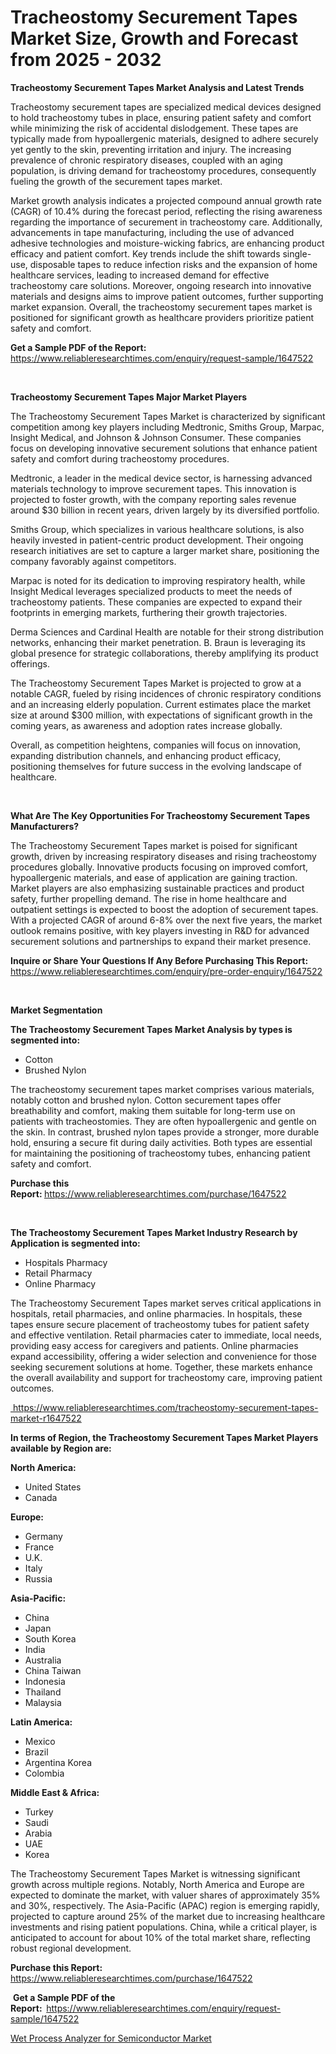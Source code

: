 <p><h1>Tracheostomy Securement Tapes Market Size, Growth and Forecast from 2025 - 2032</h1></p><p><strong>Tracheostomy Securement Tapes Market Analysis and Latest Trends</strong></p>
<p><p>Tracheostomy securement tapes are specialized medical devices designed to hold tracheostomy tubes in place, ensuring patient safety and comfort while minimizing the risk of accidental dislodgement. These tapes are typically made from hypoallergenic materials, designed to adhere securely yet gently to the skin, preventing irritation and injury. The increasing prevalence of chronic respiratory diseases, coupled with an aging population, is driving demand for tracheostomy procedures, consequently fueling the growth of the securement tapes market.</p><p>Market growth analysis indicates a projected compound annual growth rate (CAGR) of 10.4% during the forecast period, reflecting the rising awareness regarding the importance of securement in tracheostomy care. Additionally, advancements in tape manufacturing, including the use of advanced adhesive technologies and moisture-wicking fabrics, are enhancing product efficacy and patient comfort. Key trends include the shift towards single-use, disposable tapes to reduce infection risks and the expansion of home healthcare services, leading to increased demand for effective tracheostomy care solutions. Moreover, ongoing research into innovative materials and designs aims to improve patient outcomes, further supporting market expansion. Overall, the tracheostomy securement tapes market is positioned for significant growth as healthcare providers prioritize patient safety and comfort.</p></p>
<p><strong>Get a Sample PDF of the Report:&nbsp;</strong> <a href="https://www.reliableresearchtimes.com/enquiry/request-sample/1647522?utm_campaign=3028&utm_medium=2&utm_source=Github&utm_content=ia&utm_term=29032025&utm_id=tracheostomy-securement-tapes">https://www.reliableresearchtimes.com/enquiry/request-sample/1647522</a></p>
<p>&nbsp;</p>
<p><strong>Tracheostomy Securement Tapes Major Market Players</strong></p>
<p><p>The Tracheostomy Securement Tapes Market is characterized by significant competition among key players including Medtronic, Smiths Group, Marpac, Insight Medical, and Johnson & Johnson Consumer. These companies focus on developing innovative securement solutions that enhance patient safety and comfort during tracheostomy procedures.</p><p>Medtronic, a leader in the medical device sector, is harnessing advanced materials technology to improve securement tapes. This innovation is projected to foster growth, with the company reporting sales revenue around $30 billion in recent years, driven largely by its diversified portfolio.</p><p>Smiths Group, which specializes in various healthcare solutions, is also heavily invested in patient-centric product development. Their ongoing research initiatives are set to capture a larger market share, positioning the company favorably against competitors.</p><p>Marpac is noted for its dedication to improving respiratory health, while Insight Medical leverages specialized products to meet the needs of tracheostomy patients. These companies are expected to expand their footprints in emerging markets, furthering their growth trajectories.</p><p>Derma Sciences and Cardinal Health are notable for their strong distribution networks, enhancing their market penetration. B. Braun is leveraging its global presence for strategic collaborations, thereby amplifying its product offerings.</p><p>The Tracheostomy Securement Tapes Market is projected to grow at a notable CAGR, fueled by rising incidences of chronic respiratory conditions and an increasing elderly population. Current estimates place the market size at around $300 million, with expectations of significant growth in the coming years, as awareness and adoption rates increase globally.</p><p>Overall, as competition heightens, companies will focus on innovation, expanding distribution channels, and enhancing product efficacy, positioning themselves for future success in the evolving landscape of healthcare.</p></p>
<p>&nbsp;</p>
<p><strong>What Are The Key Opportunities For Tracheostomy Securement Tapes Manufacturers?</strong></p>
<p><p>The Tracheostomy Securement Tapes market is poised for significant growth, driven by increasing respiratory diseases and rising tracheostomy procedures globally. Innovative products focusing on improved comfort, hypoallergenic materials, and ease of application are gaining traction. Market players are also emphasizing sustainable practices and product safety, further propelling demand. The rise in home healthcare and outpatient settings is expected to boost the adoption of securement tapes. With a projected CAGR of around 6-8% over the next five years, the market outlook remains positive, with key players investing in R&D for advanced securement solutions and partnerships to expand their market presence.</p></p>
<p><strong>Inquire or Share Your Questions If Any Before Purchasing This Report:</strong> <a href="https://www.reliableresearchtimes.com/enquiry/pre-order-enquiry/1647522?utm_campaign=3028&utm_medium=2&utm_source=Github&utm_content=ia&utm_term=29032025&utm_id=tracheostomy-securement-tapes">https://www.reliableresearchtimes.com/enquiry/pre-order-enquiry/1647522</a></p>
<p>&nbsp;</p>
<p><strong>Market Segmentation</strong></p>
<p><strong>The Tracheostomy Securement Tapes Market Analysis by types is segmented into:</strong></p>
<p><ul><li>Cotton</li><li>Brushed Nylon</li></ul></p>
<p><p>The tracheostomy securement tapes market comprises various materials, notably cotton and brushed nylon. Cotton securement tapes offer breathability and comfort, making them suitable for long-term use on patients with tracheostomies. They are often hypoallergenic and gentle on the skin. In contrast, brushed nylon tapes provide a stronger, more durable hold, ensuring a secure fit during daily activities. Both types are essential for maintaining the positioning of tracheostomy tubes, enhancing patient safety and comfort.</p></p>
<p><strong>Purchase this Report:&nbsp;</strong><a href="https://www.reliableresearchtimes.com/purchase/1647522?utm_campaign=3028&utm_medium=2&utm_source=Github&utm_content=ia&utm_term=29032025&utm_id=tracheostomy-securement-tapes">https://www.reliableresearchtimes.com/purchase/1647522</a></p>
<p>&nbsp;</p>
<p><strong>The Tracheostomy Securement Tapes Market Industry Research by Application is segmented into:</strong></p>
<p><ul><li>Hospitals Pharmacy</li><li>Retail Pharmacy</li><li>Online Pharmacy</li></ul></p>
<p><p>The Tracheostomy Securement Tapes market serves critical applications in hospitals, retail pharmacies, and online pharmacies. In hospitals, these tapes ensure secure placement of tracheostomy tubes for patient safety and effective ventilation. Retail pharmacies cater to immediate, local needs, providing easy access for caregivers and patients. Online pharmacies expand accessibility, offering a wider selection and convenience for those seeking securement solutions at home. Together, these markets enhance the overall availability and support for tracheostomy care, improving patient outcomes.</p></p>
<p><a href="https://www.reliableresearchtimes.com/tracheostomy-securement-tapes-market-r1647522?utm_campaign=3028&utm_medium=2&utm_source=Github&utm_content=ia&utm_term=29032025&utm_id=tracheostomy-securement-tapes">&nbsp;https://www.reliableresearchtimes.com/tracheostomy-securement-tapes-market-r1647522</a></p>
<p><strong>In terms of Region, the Tracheostomy Securement Tapes Market Players available by Region are:</strong></p>
<p>
    <p> <strong> North America: </strong>
        <ul>
            <li>United States</li>
            <li>Canada</li>
        </ul>
        </p> 
    <p> <strong> Europe: </strong>
        <ul>
            <li>Germany</li>
            <li>France</li>
            <li>U.K.</li>
            <li>Italy</li>
            <li>Russia</li>
        </ul>
        </p> 
    <p> <strong> Asia-Pacific: </strong>
        <ul>
            <li>China</li>
            <li>Japan</li>
            <li>South Korea</li>
            <li>India</li>
            <li>Australia</li>
            <li>China Taiwan</li>
            <li>Indonesia</li>
            <li>Thailand</li>
            <li>Malaysia</li>
        </ul>
        </p> 
    <p> <strong> Latin America: </strong>
        <ul>
            <li>Mexico</li>
            <li>Brazil</li>
            <li>Argentina Korea</li>
            <li>Colombia</li>
        </ul>
        </p> 
    <p> <strong> Middle East & Africa: </strong>
        <ul>
            <li>Turkey</li>
            <li>Saudi</li>
            <li>Arabia</li>
            <li>UAE</li>
            <li>Korea</li>
        </ul>
    </p>
    </p>
<p><p>The Tracheostomy Securement Tapes Market is witnessing significant growth across multiple regions. Notably, North America and Europe are expected to dominate the market, with valuer shares of approximately 35% and 30%, respectively. The Asia-Pacific (APAC) region is emerging rapidly, projected to capture around 25% of the market due to increasing healthcare investments and rising patient populations. China, while a critical player, is anticipated to account for about 10% of the total market share, reflecting robust regional development.</p></p>
<p><strong>Purchase this Report: </strong><a href="https://www.reliableresearchtimes.com/purchase/1647522?utm_campaign=3028&utm_medium=2&utm_source=Github&utm_content=ia&utm_term=29032025&utm_id=tracheostomy-securement-tapes">https://www.reliableresearchtimes.com/purchase/1647522</a></p>
<p>&nbsp;<strong>Get a Sample PDF of the Report:&nbsp;&nbsp;</strong><a href="https://www.reliableresearchtimes.com/enquiry/request-sample/1647522?utm_campaign=3028&utm_medium=2&utm_source=Github&utm_content=ia&utm_term=29032025&utm_id=tracheostomy-securement-tapes">https://www.reliableresearchtimes.com/enquiry/request-sample/1647522</a></p>
<p><strong></strong></p>
<p><p><a href="https://github.com/qetelosooya/Market-Research-Report-List-1/blob/main/wet-process-analyzer-for-semiconductor-market.md?utm_campaign=3028&utm_medium=2&utm_source=Github&utm_content=ia&utm_term=29032025&utm_id=tracheostomy-securement-tapes">Wet Process Analyzer for Semiconductor Market</a></p></p>